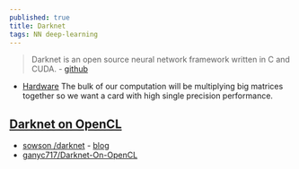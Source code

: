 ```yaml
---
published: true
title: Darknet
tags: NN deep-learning
---
```

> Darknet is an open source neural network framework written in C and CUDA. - [github](https://github.com/pjreddie/darknet?tab=readme-ov-file#darknet) 

- [Hardware](https://pjreddie.com/darknet/hardware-guide/)
The bulk of our computation will be multiplying big matrices together so we want a card with high single precision performance.

## [Darknet on OpenCL](https://www.preprints.org/manuscript/202007.0506/v1)
- [ sowson /darknet](https://github.com/sowson/darknet) - [blog](https://iblog.isowa.io/2018/08/01/darknet-in-opencl/)
- [ganyc717/Darknet-On-OpenCL](https://github.com/ganyc717/Darknet-On-OpenCL)
